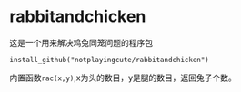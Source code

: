 # rabbitandchicken
这是一个用来解决鸡兔同笼问题的程序包
```
install_github("notplayingcute/rabbitandchicken")

```
内置函数`rac(x,y)`,x为头的数目，y是腿的数目，返回兔子个数。
